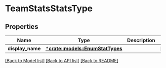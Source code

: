 # TeamStatsStatsType

## Properties

Name | Type | Description | Notes
------------ | ------------- | ------------- | -------------
**display_name** | [***crate::models::EnumStatTypes**](EnumStatTypes.md) |  | [optional] 

[[Back to Model list]](../README.md#documentation-for-models) [[Back to API list]](../README.md#documentation-for-api-endpoints) [[Back to README]](../README.md)


